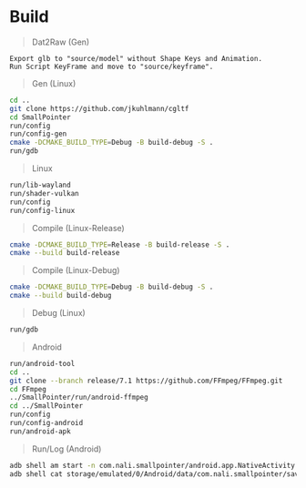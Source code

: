 # Build
>Dat2Raw (Gen)
```
Export glb to "source/model" without Shape Keys and Animation.
Run Script KeyFrame and move to "source/keyframe".
```
>Gen (Linux)
```bash
cd ..
git clone https://github.com/jkuhlmann/cgltf
cd SmallPointer
run/config
run/config-gen
cmake -DCMAKE_BUILD_TYPE=Debug -B build-debug -S .
run/gdb
```
>Linux
```bash
run/lib-wayland
run/shader-vulkan
run/config
run/config-linux
```
>Compile (Linux-Release)
```bash
cmake -DCMAKE_BUILD_TYPE=Release -B build-release -S .
cmake --build build-release
```
>Compile (Linux-Debug)
```bash
cmake -DCMAKE_BUILD_TYPE=Debug -B build-debug -S .
cmake --build build-debug
```
>Debug (Linux)
```bash
run/gdb
```
>Android
```bash
run/android-tool
cd ..
git clone --branch release/7.1 https://github.com/FFmpeg/FFmpeg.git
cd FFmpeg
../SmallPointer/run/android-ffmpeg
cd ../SmallPointer
run/config
run/config-android
run/android-apk
```
>Run/Log (Android)
```bash
adb shell am start -n com.nali.smallpointer/android.app.NativeActivity
adb shell cat storage/emulated/0/Android/data/com.nali.smallpointer/save/log.dat
```
